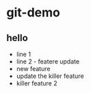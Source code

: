 # git-demo
## hello
- line 1
- line 2 - featere update
- new feature
- update the killer feature
- killer feature 2
